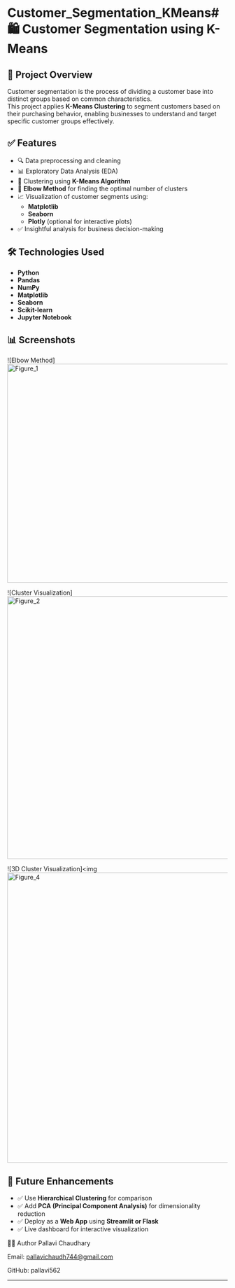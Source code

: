 # Customer_Segmentation_KMeans# 🛍️ Customer Segmentation using K-Means

## 📌 Project Overview
Customer segmentation is the process of dividing a customer base into distinct groups based on common characteristics.  
This project applies **K-Means Clustering** to segment customers based on their purchasing behavior, enabling businesses to understand and target specific customer groups effectively.

## ✅ Features
- 🔍 Data preprocessing and cleaning  
- 📊 Exploratory Data Analysis (EDA)  
- 🤖 Clustering using **K-Means Algorithm**  
- 🧮 **Elbow Method** for finding the optimal number of clusters  
- 📈 Visualization of customer segments using:
  - **Matplotlib**
  - **Seaborn**
  - **Plotly** (optional for interactive plots)  
- ✅ Insightful analysis for business decision-making  

## 🛠 Technologies Used
- **Python**
- **Pandas**
- **NumPy**
- **Matplotlib**
- **Seaborn**
- **Scikit-learn**
- **Jupyter Notebook**

## 📊 Screenshots
![Elbow Method]<img width="800" height="500" alt="Figure_1" src="https://github.com/user-attachments/assets/5dbbf39f-b55d-4c94-99be-4a84cf94c8f5" />

![Cluster Visualization]<img width="800" height="600" alt="Figure_2" src="https://github.com/user-attachments/assets/81df755f-d03b-41f4-8ccb-3235073c2779" />

![3D Cluster Visualization]<img <img width="1024" height="663" alt="Figure_4" src="https://github.com/user-attachments/assets/773a99bc-90bd-4e29-a391-1635339ff7a3" />

## 🚀 Future Enhancements
- ✅ Use **Hierarchical Clustering** for comparison  
- ✅ Add **PCA (Principal Component Analysis)** for dimensionality reduction  
- ✅ Deploy as a **Web App** using **Streamlit or Flask**  
- ✅ Live dashboard for interactive visualization  

👩‍💻 Author
Pallavi Chaudhary

Email: pallavichaudh744@gmail.com

GitHub: pallavi562

---
